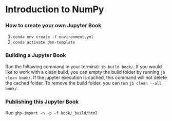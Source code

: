 # Introduction to NumPy

### How to create your own Jupyter Book

1. `conda env create -f environment.yml`
2. `conda activate dsn-template`

### Building a Jupyter Book

Run the following command in your terminal: `jb build book/`.
If you would like to work with a clean build, you can empty the build folder by running `jb clean book/`. If the jupyter execution is cached, this command will not delete the cached folder. To remove the build folder, you can run `jb clean --all book/`.

### Publishing this Jupyter Book

Run `ghp-import -n -p -f book/_build/html`
